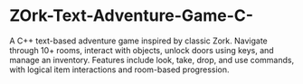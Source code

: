 # ZOrk-Text-Adventure-Game-C-
A C++ text-based adventure game inspired by classic Zork. Navigate through 10+ rooms, interact with objects, unlock doors using keys, and manage an inventory. Features include look, take, drop, and use commands, with logical item interactions and room-based progression.
